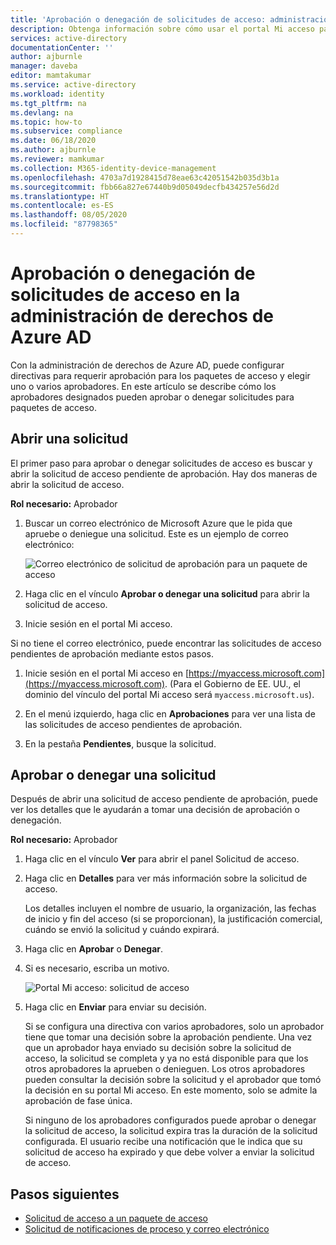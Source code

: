 ```yaml
---
title: 'Aprobación o denegación de solicitudes de acceso: administración de derechos de Azure AD'
description: Obtenga información sobre cómo usar el portal Mi acceso para aprobar o denegar solicitudes para un paquete de acceso en la administración de derechos de Azure Active Directory.
services: active-directory
documentationCenter: ''
author: ajburnle
manager: daveba
editor: mamtakumar
ms.service: active-directory
ms.workload: identity
ms.tgt_pltfrm: na
ms.devlang: na
ms.topic: how-to
ms.subservice: compliance
ms.date: 06/18/2020
ms.author: ajburnle
ms.reviewer: mamkumar
ms.collection: M365-identity-device-management
ms.openlocfilehash: 4703a7d1928415d78eae63c42051542b035d3b1a
ms.sourcegitcommit: fbb66a827e67440b9d05049decfb434257e56d2d
ms.translationtype: HT
ms.contentlocale: es-ES
ms.lasthandoff: 08/05/2020
ms.locfileid: "87798365"
---
```

# <a name="approve-or-deny-access-requests-in-azure-ad-entitlement-management"></a>Aprobación o denegación de solicitudes de acceso en la administración de derechos de Azure AD

Con la administración de derechos de Azure AD, puede configurar directivas para requerir aprobación para los paquetes de acceso y elegir uno o varios aprobadores. En este artículo se describe cómo los aprobadores designados pueden aprobar o denegar solicitudes para paquetes de acceso.

## <a name="open-request"></a>Abrir una solicitud

El primer paso para aprobar o denegar solicitudes de acceso es buscar y abrir la solicitud de acceso pendiente de aprobación. Hay dos maneras de abrir la solicitud de acceso.

**Rol necesario:** Aprobador

1. Buscar un correo electrónico de Microsoft Azure que le pida que apruebe o deniegue una solicitud. Este es un ejemplo de correo electrónico:

    ![Correo electrónico de solicitud de aprobación para un paquete de acceso](./media/entitlement-management-shared/approver-request-email.png)

1. Haga clic en el vínculo **Aprobar o denegar una solicitud** para abrir la solicitud de acceso.

1. Inicie sesión en el portal Mi acceso.

Si no tiene el correo electrónico, puede encontrar las solicitudes de acceso pendientes de aprobación mediante estos pasos.

1. Inicie sesión en el portal Mi acceso en [https://myaccess.microsoft.com](https://myaccess.microsoft.com).  (Para el Gobierno de EE. UU., el dominio del vínculo del portal Mi acceso será `myaccess.microsoft.us`).

1. En el menú izquierdo, haga clic en **Aprobaciones** para ver una lista de las solicitudes de acceso pendientes de aprobación.

1. En la pestaña **Pendientes**, busque la solicitud.

## <a name="approve-or-deny-request"></a>Aprobar o denegar una solicitud

Después de abrir una solicitud de acceso pendiente de aprobación, puede ver los detalles que le ayudarán a tomar una decisión de aprobación o denegación.

**Rol necesario:** Aprobador

1. Haga clic en el vínculo **Ver** para abrir el panel Solicitud de acceso.

1. Haga clic en **Detalles** para ver más información sobre la solicitud de acceso.

    Los detalles incluyen el nombre de usuario, la organización, las fechas de inicio y fin del acceso (si se proporcionan), la justificación comercial, cuándo se envió la solicitud y cuándo expirará.

1. Haga clic en **Aprobar** o **Denegar**.

1. Si es necesario, escriba un motivo.

    ![Portal Mi acceso: solicitud de acceso](./media/entitlement-management-request-approve/my-access-approve-request.png)

1. Haga clic en **Enviar** para enviar su decisión.

    Si se configura una directiva con varios aprobadores, solo un aprobador tiene que tomar una decisión sobre la aprobación pendiente. Una vez que un aprobador haya enviado su decisión sobre la solicitud de acceso, la solicitud se completa y ya no está disponible para que los otros aprobadores la aprueben o denieguen. Los otros aprobadores pueden consultar la decisión sobre la solicitud y el aprobador que tomó la decisión en su portal Mi acceso. En este momento, solo se admite la aprobación de fase única.

    Si ninguno de los aprobadores configurados puede aprobar o denegar la solicitud de acceso, la solicitud expira tras la duración de la solicitud configurada. El usuario recibe una notificación que le indica que su solicitud de acceso ha expirado y que debe volver a enviar la solicitud de acceso.

## <a name="next-steps"></a>Pasos siguientes

- [Solicitud de acceso a un paquete de acceso](entitlement-management-request-access.md)
- [Solicitud de notificaciones de proceso y correo electrónico](entitlement-management-process.md)
